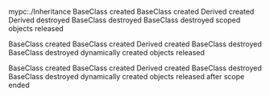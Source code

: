 mypc:./Inheritance
BaseClass created
BaseClass created
Derived created
Derived destroyed
BaseClass destroyed
BaseClass destroyed
scoped objects released

BaseClass created
BaseClass created
Derived created
BaseClass destroyed
BaseClass destroyed
dynamically created objects released

BaseClass created
BaseClass created
Derived created
BaseClass destroyed
BaseClass destroyed
dynamically created objects released after scope ended